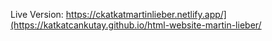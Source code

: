 Live Version: https://ckatkatmartinlieber.netlify.app/](https://katkatcankutay.github.io/html-website-martin-lieber/
